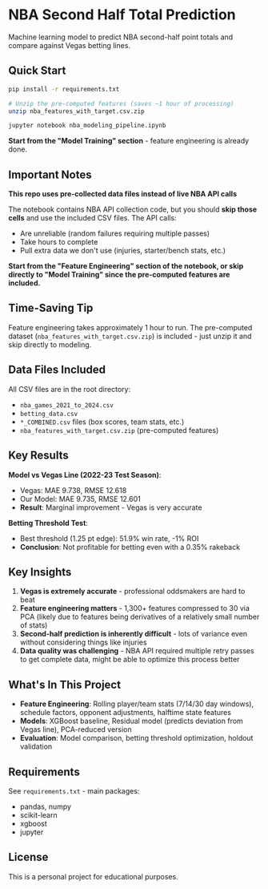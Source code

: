 # NBA Second Half Total Prediction

Machine learning model to predict NBA second-half point totals and compare against Vegas betting lines.

## Quick Start
```bash
pip install -r requirements.txt

# Unzip the pre-computed features (saves ~1 hour of processing)
unzip nba_features_with_target.csv.zip

jupyter notebook nba_modeling_pipeline.ipynb
```

**Start from the "Model Training" section** - feature engineering is already done.

## Important Notes

**This repo uses pre-collected data files instead of live NBA API calls**

The notebook contains NBA API collection code, but you should **skip those cells** and use the included CSV files. The API calls:
- Are unreliable (random failures requiring multiple passes)
- Take hours to complete
- Pull extra data we don't use (injuries, starter/bench stats, etc.)

**Start from the "Feature Engineering" section of the notebook, or skip directly to "Model Training" since the pre-computed features are included.**

## Time-Saving Tip

Feature engineering takes approximately 1 hour to run. The pre-computed dataset (`nba_features_with_target.csv.zip`) is included - just unzip it and skip directly to modeling.

## Data Files Included

All CSV files are in the root directory:
- `nba_games_2021_to_2024.csv`
- `betting_data.csv`
- `*_COMBINED.csv` files (box scores, team stats, etc.)
- `nba_features_with_target.csv.zip` (pre-computed features)

## Key Results

**Model vs Vegas Line (2022-23 Test Season)**:
- Vegas: MAE 9.738, RMSE 12.618
- Our Model: MAE 9.735, RMSE 12.601
- **Result**: Marginal improvement - Vegas is very accurate

**Betting Threshold Test**:
- Best threshold (1.25 pt edge): 51.9% win rate, -1% ROI
- **Conclusion**: Not profitable for betting even with a 0.35% rakeback

## Key Insights

1. **Vegas is extremely accurate** - professional oddsmakers are hard to beat
2. **Feature engineering matters** - 1,300+ features compressed to 30 via PCA (likely due to features being derivatives of a relatively small number of stats)
3. **Second-half prediction is inherently difficult** - lots of variance even without considering things like injuries
4. **Data quality was challenging** - NBA API required multiple retry passes to get complete data, might be able to optimize this process better

## What's In This Project

- **Feature Engineering**: Rolling player/team stats (7/14/30 day windows), schedule factors, opponent adjustments, halftime state features
- **Models**: XGBoost baseline, Residual model (predicts deviation from Vegas line), PCA-reduced version
- **Evaluation**: Model comparison, betting threshold optimization, holdout validation

## Requirements

See `requirements.txt` - main packages:
- pandas, numpy
- scikit-learn
- xgboost
- jupyter

## License

This is a personal project for educational purposes.
